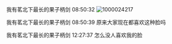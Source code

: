 我有茗北下最长的果子柄剑 08:50:32
![1000024217](https://github.com/user-attachments/assets/f269ec84-e630-4560-980e-8e6f9e377da8)

我有茗北下最长的果子柄剑 08:50:39
原来大家现在都喜欢这种脸吗

我有茗北下最长的果子柄剑 12:27:37
怎么没人喜欢我的脸
